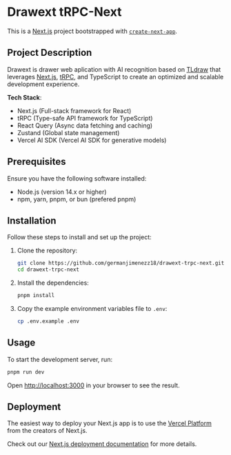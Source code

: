 # Drawext tRPC-Next

This is a [Next.js](https://nextjs.org) project bootstrapped with [`create-next-app`](https://nextjs.org/docs/app/api-reference/cli/create-next-app).

## Project Description

Drawext is drawer web aplication with AI recognition based on [TLdraw](https://github.com/tldraw) that leverages [Next.js](https://nextjs.org), [tRPC](https://trpc.io), and TypeScript to create an optimized and scalable development experience.

**Tech Stack**:
- Next.js (Full-stack framework for React)
- tRPC (Type-safe API framework for TypeScript)
- React Query (Async data fetching and caching)
- Zustand (Global state management)
- Vercel AI SDK (Vercel AI SDK for generative models)

## Prerequisites

Ensure you have the following software installed:

- Node.js (version 14.x or higher)
- npm, yarn, pnpm, or bun (prefered pnpm)

## Installation

Follow these steps to install and set up the project:

1. Clone the repository:
   ```bash
   git clone https://github.com/germanjimenezz18/drawext-trpc-next.git
   cd drawext-trpc-next
   ```

2. Install the dependencies:
   ```bash
   pnpm install
   ```

3. Copy the example environment variables file to `.env`:
   ```bash
   cp .env.example .env
   ```

## Usage

To start the development server, run:
```bash
pnpm run dev
```

Open [http://localhost:3000](http://localhost:3000) in your browser to see the result.

## Deployment

The easiest way to deploy your Next.js app is to use the [Vercel Platform](https://vercel.com/new?utm_medium=default-template&filter=next.js&utm_source=create-next-app&utm_campaign=create-next-app-readme) from the creators of Next.js.

Check out our [Next.js deployment documentation](https://nextjs.org/docs/app/building-your-application/deploying) for more details.

